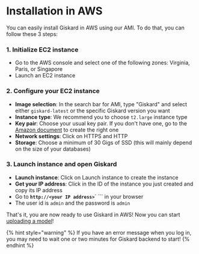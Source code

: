 # Installation in AWS

You can easily install Giskard in AWS using our AMI. To do that, you can follow these 3 steps:

### 1. Initialize EC2 instance

* Go to the AWS console and select one of the following zones: Virginia, Paris, or Singapore
* Launch an EC2 instance

### 2. Configure your EC2 instance

* **Image selection**: In the search bar for AMI, type "Giskard" and select either `giskard-latest` or the specific Giskard version you want
* **Instance type**: We recommend you to choose `t2.large` instance type
* **Key pair**: Choose your usual key pair. If you don't have one, go to the [Amazon document](https://docs.aws.amazon.com/AWSEC2/latest/UserGuide/create-key-pairs.html) to create the right one
* **Network settings**: Click on HTTPS and HTTP
* **Storage**: Choose a minimum of 30 Gigs of SSD (this will mainly depend on the size of your databases)

### 3. Launch instance and open Giskard

* **Launch instance**: Click on Launch instance to create the instance
* **Get your IP address**: Click in the ID of the instance you just created and copy its IP address
* Go to **`http://<your IP address>`**` ``` in your browser
* The user id is `admin` and the password is `admin`

That's it, you are now ready to use Giskard in AWS! Now you can start [uploading a model](upload-your-model.md)!

{% hint style="warning" %}
If you have an error message when you log in, you may need to wait one or two minutes for Giskard backend to start!
{% endhint %}

